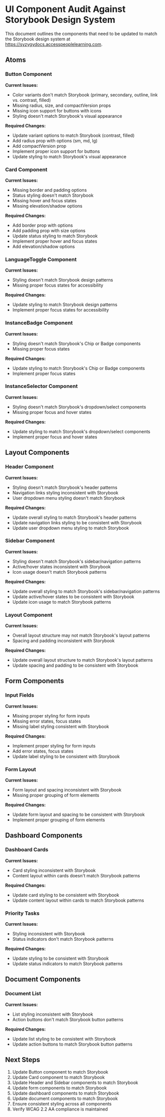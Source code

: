 # UI Component Audit Against Storybook Design System

This document outlines the components that need to be updated to match the Storybook design system at https://syzygydocs.accesspeoplelearning.com.

## Atoms

### Button Component
**Current Issues:**
- Color variants don't match Storybook (primary, secondary, outline, link vs. contrast, filled)
- Missing radius, size, and compactVersion props
- Missing icon support for buttons with icons
- Styling doesn't match Storybook's visual appearance

**Required Changes:**
- Update variant options to match Storybook (contrast, filled)
- Add radius prop with options (sm, md, lg)
- Add compactVersion prop
- Implement proper icon support for buttons
- Update styling to match Storybook's visual appearance

### Card Component
**Current Issues:**
- Missing border and padding options
- Status styling doesn't match Storybook
- Missing hover and focus states
- Missing elevation/shadow options

**Required Changes:**
- Add border prop with options
- Add padding prop with size options
- Update status styling to match Storybook
- Implement proper hover and focus states
- Add elevation/shadow options

### LanguageToggle Component
**Current Issues:**
- Styling doesn't match Storybook design patterns
- Missing proper focus states for accessibility

**Required Changes:**
- Update styling to match Storybook design patterns
- Implement proper focus states for accessibility

### InstanceBadge Component
**Current Issues:**
- Styling doesn't match Storybook's Chip or Badge components
- Missing proper focus states

**Required Changes:**
- Update styling to match Storybook's Chip or Badge components
- Implement proper focus states

### InstanceSelector Component
**Current Issues:**
- Styling doesn't match Storybook's dropdown/select components
- Missing proper focus and hover states

**Required Changes:**
- Update styling to match Storybook's dropdown/select components
- Implement proper focus and hover states

## Layout Components

### Header Component
**Current Issues:**
- Styling doesn't match Storybook's header patterns
- Navigation links styling inconsistent with Storybook
- User dropdown menu styling doesn't match Storybook

**Required Changes:**
- Update overall styling to match Storybook's header patterns
- Update navigation links styling to be consistent with Storybook
- Update user dropdown menu styling to match Storybook

### Sidebar Component
**Current Issues:**
- Styling doesn't match Storybook's sidebar/navigation patterns
- Active/hover states inconsistent with Storybook
- Icon usage doesn't match Storybook patterns

**Required Changes:**
- Update overall styling to match Storybook's sidebar/navigation patterns
- Update active/hover states to be consistent with Storybook
- Update icon usage to match Storybook patterns

### Layout Component
**Current Issues:**
- Overall layout structure may not match Storybook's layout patterns
- Spacing and padding inconsistent with Storybook

**Required Changes:**
- Update overall layout structure to match Storybook's layout patterns
- Update spacing and padding to be consistent with Storybook

## Form Components

### Input Fields
**Current Issues:**
- Missing proper styling for form inputs
- Missing error states, focus states
- Missing label styling consistent with Storybook

**Required Changes:**
- Implement proper styling for form inputs
- Add error states, focus states
- Update label styling to be consistent with Storybook

### Form Layout
**Current Issues:**
- Form layout and spacing inconsistent with Storybook
- Missing proper grouping of form elements

**Required Changes:**
- Update form layout and spacing to be consistent with Storybook
- Implement proper grouping of form elements

## Dashboard Components

### Dashboard Cards
**Current Issues:**
- Card styling inconsistent with Storybook
- Content layout within cards doesn't match Storybook patterns

**Required Changes:**
- Update card styling to be consistent with Storybook
- Update content layout within cards to match Storybook patterns

### Priority Tasks
**Current Issues:**
- Styling inconsistent with Storybook
- Status indicators don't match Storybook patterns

**Required Changes:**
- Update styling to be consistent with Storybook
- Update status indicators to match Storybook patterns

## Document Components

### Document List
**Current Issues:**
- List styling inconsistent with Storybook
- Action buttons don't match Storybook button patterns

**Required Changes:**
- Update list styling to be consistent with Storybook
- Update action buttons to match Storybook button patterns

## Next Steps

1. Update Button component to match Storybook
2. Update Card component to match Storybook
3. Update Header and Sidebar components to match Storybook
4. Update form components to match Storybook
5. Update dashboard components to match Storybook
6. Update document components to match Storybook
7. Ensure consistent styling across all components
8. Verify WCAG 2.2 AA compliance is maintained
